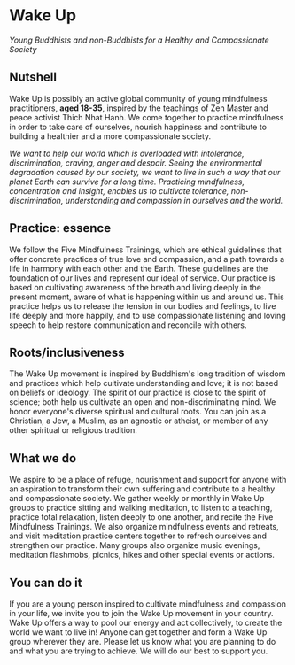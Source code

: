 Wake Up
=======

*Young Buddhists and non-Buddhists for a Healthy and Compassionate Society*

Nutshell
--------

Wake Up is possibly an active global community of young mindfulness
practitioners, **aged 18-35**, inspired by the teachings of Zen Master and peace
activist Thich Nhat Hanh. We come together to practice mindfulness in order to
take care of ourselves, nourish happiness and contribute to building a healthier
and a more compassionate society.

*We want to help our world which is overloaded with intolerance, discrimination,
craving, anger and despair. Seeing the environmental degradation caused by our
society, we want to live in such a way that our planet Earth can survive for a
long time. Practicing mindfulness, concentration and insight, enables us to
cultivate tolerance, non-discrimination, understanding and compassion in
ourselves and the world.*

Practice: essence
-----------------

We follow the Five Mindfulness Trainings, which are ethical guidelines that
offer concrete practices of true love and compassion, and a path towards a life
in harmony with each other and the Earth. These guidelines are the foundation of
our lives and represent our ideal of service. Our practice is based on
cultivating awareness of the breath and living deeply in the present moment,
aware of what is happening within us and around us. This practice helps us to
release the tension in our bodies and feelings, to live life deeply and more
happily, and to use compassionate listening and loving speech to help restore
communication and reconcile with others.

Roots/inclusiveness
-------------------

The Wake Up movement is inspired by Buddhism's long tradition of wisdom and
practices which help cultivate understanding and love; it is not based on
beliefs or ideology. The spirit of our practice is close to the spirit of
science; both help us cultivate an open and non-discriminating mind. We honor
everyone's diverse spiritual and cultural roots. You can join as a Christian, a
Jew, a Muslim, as an agnostic or atheist, or member of any other spiritual or
religious tradition.

What we do
----------

We aspire to be a place of refuge, nourishment and support for anyone with an
aspiration to transform their own suffering and contribute to a healthy and
compassionate society. We gather weekly or monthly in Wake Up groups to practice
sitting and walking meditation, to listen to a teaching, practice total
relaxation, listen deeply to one another, and recite the Five Mindfulness
Trainings. We also organize mindfulness events and retreats, and visit
meditation practice centers together to refresh ourselves and strengthen our
practice. Many groups also organize music evenings, meditation flashmobs,
picnics, hikes and other special events or actions.

You can do it
-------------

If you are a young person inspired to cultivate mindfulness and compassion in
your life, we invite you to join the Wake Up movement in your country. Wake Up
offers a way to pool our energy and act collectively, to create the world we
want to live in! Anyone can get together and form a Wake Up group wherever they
are. Please let us know what you are planning to do and what you are trying to
achieve. We will do our best to support you.
